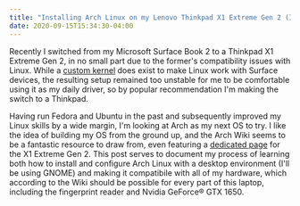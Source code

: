 ```yaml
---
title: "Installing Arch Linux on my Lenovo Thinkpad X1 Extreme Gen 2 (In Progress)"
date: 2020-09-15T15:34:30-04:00
---
```


Recently I switched from my Microsoft Surface Book 2 to a Thinkpad X1 Extreme Gen 2, in no small part due to the former's compatibility issues with Linux. While a [custom kernel](https://github.com/linux-surface/linux-surface) does exist to make Linux work with Surface devices, the resulting setup remained too unstable for me to be comfortable using it as my daily driver, so by popular recommendation I'm making the switch to a Thinkpad. 

Having run Fedora and Ubuntu in the past and subsequently improved my Linux skills by a wide margin, I'm looking at Arch as my next OS to try. I like the idea of building my OS from the ground up, and the Arch Wiki seems to be a fantastic resource to draw from, even featuring a [dedicated page](https://wiki.archlinux.org/index.php/Lenovo_ThinkPad_X1_Extreme_(Gen_2)) for the X1 Extreme Gen 2. This post serves to document my process of learning both how to install and configure Arch Linux with a desktop environment (I'll be using GNOME) and making it compatibile with all of my hardware, which according to the Wiki should be possible for every part of this laptop, including the fingerprint reader and Nvidia GeForce® GTX 1650.